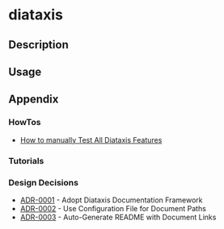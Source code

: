 # diataxis

## Description

## Usage

## Appendix

### HowTos

<!-- howtolog -->
* [How to manually Test All Diataxis Features](how-to/how_to_manually_test_all_diataxis_features.md)
<!-- howtologstop -->

### Tutorials

<!-- tutoriallog -->

<!-- tutoriallogstop -->

### Design Decisions

<!-- adrlog -->
* [ADR-0001](exp/adr/0001-adopt-diataxis-documentation-framework.md) - Adopt Diataxis Documentation Framework
* [ADR-0002](exp/adr/0002-use-configuration-file-for-document-paths.md) - Use Configuration File for Document Paths
* [ADR-0003](exp/adr/0003-auto-generate-readme-with-document-links.md) - Auto-Generate README with Document Links
<!-- adrlogstop -->
